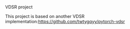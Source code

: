 VDSR project

This project is based on another VDSR implementation:https://github.com/twtygqyy/pytorch-vdsr
